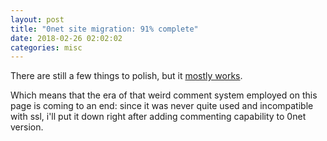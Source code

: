 ```yaml
---
layout: post
title: "0net site migration: 91% complete"
date: 2018-02-26 02:02:02
categories: misc
---
```


There are still a few things to polish, but it [mostly works](http://127.0.0.1:43110/1MCoA8rQHhwu4LY2t2aabqcGSRqrL8uf2X/).

Which means that the era of that weird comment system employed on this page is
coming to an end: since it was never quite used and incompatible with ssl, i'll
put it down right after adding commenting capability to 0net version.
